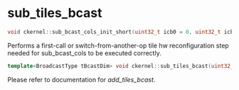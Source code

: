 # sub_tiles_bcast

```cpp
void ckernel::sub_bcast_cols_init_short(uint32_t icb0 = 0, uint32_t icb1 = 1)
```

Performs a first-call or switch-from-another-op tile hw reconfiguration step needed for sub_bcast_cols to be executed correctly. 

```cpp
template<BroadcastType tBcastDim> void ckernel::sub_tiles_bcast(uint32_t icb0, uint32_t icb1, uint32_t itile0, uint32_t itile1, uint32_t idst)
```

Please refer to documentation for *add_tiles_bcast*.
